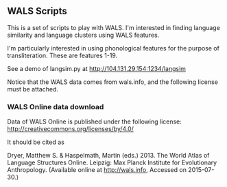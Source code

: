## WALS Scripts


This is a set of scripts to play with WALS. I'm interested in finding language similarity and language clusters using WALS features.

I'm particularly interested in using phonological features for the purpose of transliteration. These are features 1-19. 

See a demo of langsim.py at http://104.131.29.154:1234/langsim

Notice that the WALS data comes from wals.info, and the following license must be attached.

### WALS Online data download


Data of WALS Online is published under the following license:
http://creativecommons.org/licenses/by/4.0/

It should be cited as

Dryer, Matthew S. & Haspelmath, Martin (eds.) 2013.
The World Atlas of Language Structures Online.
Leipzig: Max Planck Institute for Evolutionary Anthropology.
(Available online at http://wals.info, Accessed on 2015-07-30.)

